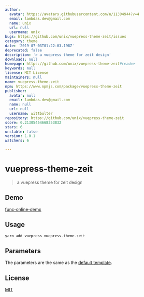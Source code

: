 ```yaml
---
author:
  avatar: https://avatars.githubusercontent.com/u/11304944?v=4
  email: lambdas.dev@gmail.com
  name: unix
  url: null
  username: unix
bugs: https://github.com/unix/vuepress-theme-zeit/issues
category: theme
date: '2019-07-03T01:22:03.198Z'
deprecated: false
description: '> a vuepress theme for zeit design'
downloads: null
homepage: https://github.com/unix/vuepress-theme-zeit#readme
keywords: null
license: MIT License
maintainers: null
name: vuepress-theme-zeit
npm: https://www.npmjs.com/package/vuepress-theme-zeit
publisher:
  avatar: null
  email: lambdas.dev@gmail.com
  name: null
  url: null
  username: wittbulter
repository: https://github.com/unix/vuepress-theme-zeit
score: 0.21305454668353832
stars: 6
unstable: false
version: 1.0.1
watchers: 6

---
```


# vuepress-theme-zeit

> a vuepress theme for zeit design

## Demo

[func-online-demo](https://func.lambdas.dev/)

## Usage

```bash
yarn add vuepress vuepress-theme-zeit
```

## Parameters

The parameters are the same as the [default template](https://vuepress.vuejs.org/default-theme-config/#homepage).

## License
[MIT](./LICENSE)
